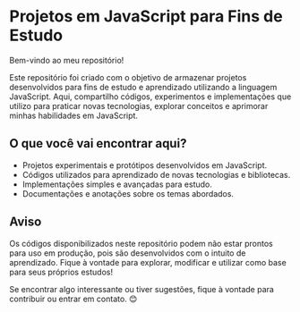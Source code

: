 # Projetos em JavaScript para Fins de Estudo

Bem-vindo ao meu repositório!

Este repositório foi criado com o objetivo de armazenar projetos desenvolvidos para fins de estudo e aprendizado utilizando a linguagem JavaScript. Aqui, compartilho códigos, experimentos e implementações que utilizo para praticar novas tecnologias, explorar conceitos e aprimorar minhas habilidades em JavaScript.

## O que você vai encontrar aqui?
- Projetos experimentais e protótipos desenvolvidos em JavaScript.
- Códigos utilizados para aprendizado de novas tecnologias e bibliotecas.
- Implementações simples e avançadas para estudo.
- Documentações e anotações sobre os temas abordados.

## Aviso
Os códigos disponibilizados neste repositório podem não estar prontos para uso em produção, pois são desenvolvidos com o intuito de aprendizado. Fique à vontade para explorar, modificar e utilizar como base para seus próprios estudos!

Se encontrar algo interessante ou tiver sugestões, fique à vontade para contribuir ou entrar em contato. 😊
